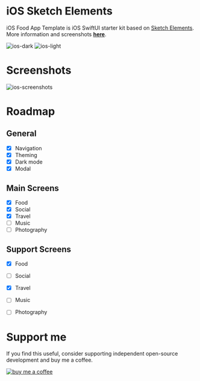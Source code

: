 # iOS Sketch Elements

iOS Food App Template is iOS SwiftUI starter kit based on [Sketch Elements](https://www.sketch.com/elements). More information and screenshots **[here](https://filipmolcik.com/free-ios-food-app-template-based-on-sketch-elements/)**.

![ios-dark](https://filipmolcik.com/wp-content/uploads/2020/07/iphonexspacegrey_portrait-2-300x300.png)
![ios-light](https://filipmolcik.com/wp-content/uploads/2020/07/iphonexspacegrey_landscape-2-300x300.png)

# Screenshots

![ios-screenshots](https://filipmolcik.com/wp-content/uploads/2020/12/screencapture-filipmolcik-ios-app-template-based-on-sketch-elements-2020-12-17-10_01_41.png)

# Roadmap

## General
- [x] Navigation
- [x] Theming
- [x] Dark mode
- [x] Modal

## Main Screens
- [x] Food
- [x] Social
- [x] Travel
- [ ] Music
- [ ] Photography

## Support Screens
- [x] Food
- [ ] Social
- [x] Travel
- [ ] Music
- [ ] Photography


# Support me
If you find this useful, consider supporting independent open-source development and buy me a coffee.

[![buy me a coffee](https://filipmolcik.com/wp-content/uploads/2020/07/BUY-ME-A-COFFEE.png)](https://www.buymeacoffee.com/p9IDjxX)
